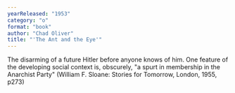 ```yaml
---
yearReleased: "1953"
category: "o"
format: "book"
author: "Chad Oliver"
title: "'The Ant and the Eye'"
---
```

The disarming of a future Hitler before anyone knows of  him. One feature of the developing social context is, obscurely, "a spurt in  membership in the Anarchist Party" (William F. Sloane: Stories for Tomorrow,  London, 1955, p273)